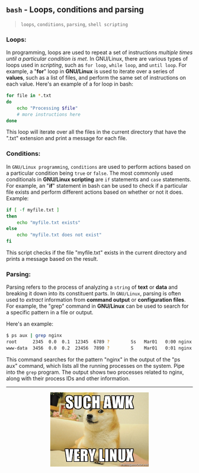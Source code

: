 ## `bash` - Loops, conditions and parsing

> `loops`, `conditions`, `parsing`, `shell scripting`

### Loops:
In programming, loops are used to repeat a set of instructions *multiple times until a particular condition is met*. In GNU/Linux, there are various types of loops used in *scripting*, such as `for loop`, `while loop`, and `until loop`.
For example, a "**for**" loop in **GNU/Linux** is used to iterate over a series of **values**, such as a list of files, and perform the same set of instructions on each value. Here's an example of a for loop in bash:
```bash
for file in *.txt
do
    echo "Processing $file"
    # more instructions here
done
```
This loop will iterate over all the files in the current directory that have the ".txt" extension and print a message for each file.


### Conditions:
In `GNU/Linux programming`, `conditions` are used to perform actions based on a particular condition being `true` or `false`. The most commonly used conditionals in **GNU/Linux scripting** are `if` statements and `case` statements.
For example, an "**if**" statement in bash can be used to check if a particular file exists and perform different actions based on whether or not it does. Example:
```bash
if [ -f myfile.txt ]
then
    echo "myfile.txt exists"
else
    echo "myfile.txt does not exist"
fi
```
This script checks if the file "myfile.txt" exists in the current directory and prints a message based on the result.


### Parsing:
Parsing refers to the process of analyzing a `string` of **text** or **data** and breaking it down into its constituent parts. In `GNU/Linux`, parsing is often used to *extract* information from **command output** or **configuration files**.
For example, the "grep" command in **GNU/Linux** can be used to search for a specific pattern in a file or output.

Here's an example:
```bash
$ ps aux | grep nginx
root      2345  0.0  0.1  12345  6789 ?        Ss   Mar01   0:00 nginx: master process /usr/sbin/nginx
www-data  3456  0.0  0.2  23456  7890 ?        S    Mar01   0:01 nginx: worker process
```
This command searches for the pattern "nginx" in the output of the "ps aux" command, which lists all the running processes on the system. Pipe into the `grep` program. The output shows two processes related to nginx, along with their process IDs and other information.

---
<div align="center">
 <img src="./img/such_awk.jpg" width=auto height="200px"/>
</div>
